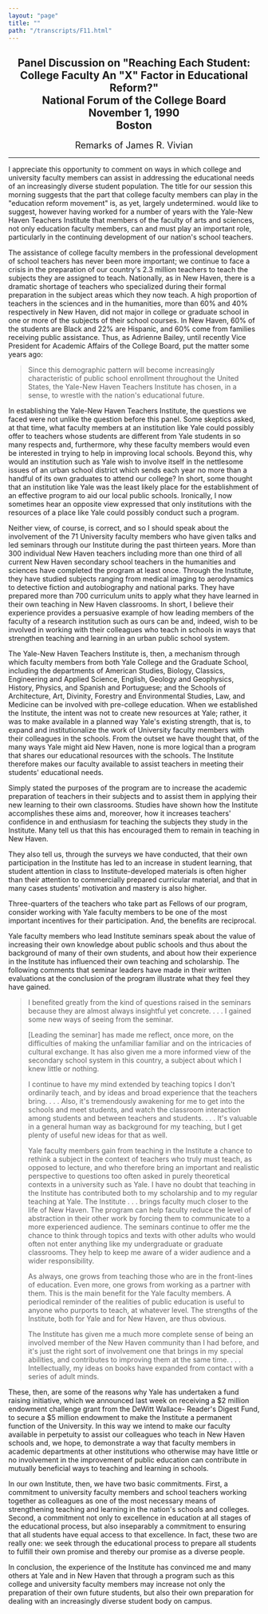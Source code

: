 ```yaml
---
layout: "page"
title: ""
path: "/transcripts/F11.html"
---
```

<main>
<center><h2>Panel Discussion on "Reaching Each Student: College Faculty An
"X" Factor in Educational Reform?"<br/>
National Forum of the College Board<br/>November 1, 1990<br/>Boston</h2>
<p>
<font size="+1">Remarks of James R. Vivian</font>
</p></center>
<hr/>
I appreciate this opportunity to comment on ways in which college and
university faculty members can assist in addressing the educational needs
of an increasingly diverse student population. The title for our session
this morning suggests that the part that college faculty members can play
in the "education reform movement" is, as yet, largely undetermined. would
like to suggest, however having worked for a number of years with the
Yale-New Haven Teachers Institute that members of the faculty of arts and
sciences, not only education faculty members, can and must play an
important role, particularly in the continuing development of our nation's
school teachers.
<p>
The assistance of college faculty members in the professional development
of school teachers has never been more important; we continue to face a
crisis in the preparation of our country's 2.3 million teachers to teach
the subjects they are assigned to teach.  Nationally, as in New Haven,
there is a dramatic shortage of teachers who specialized during their
formal preparation in the subject areas which they now teach. A high
proportion of teachers in the sciences and in the humanities, more than
60% and 40% respectively in New Haven, did not major in college or
graduate school in one or more of the subjects of their school courses.
In New Haven, 60% of the students are Black and 22% are Hispanic, and 60%
come from families receiving public assistance. Thus, as Adrienne Bailey,
until recently Vice President for Academic Affairs of the College Board,
put the matter some years ago:
</p><blockquote>Since this demographic pattern will become increasingly
characteristic
of public school enrollment throughout the United States, the Yale-New
Haven Teachers Institute has chosen, in a sense, to wrestle with the
nation's educational future.
</blockquote>In establishing the Yale-New Haven Teachers Institute, the
questions we
faced were not unlike the question before this panel. Some skeptics asked,
at that time, what faculty members at an institution like Yale could
possibly offer to teachers whose students are different from Yale students
in so many respects and, furthermore, why these faculty members would even
be interested in trying to help in improving local schools. Beyond this,
why would an institution such as Yale wish to involve itself in the
nettlesome issues of an urban school district which sends each year no
more than a handful of its own graduates to attend our college? In short,
some thought that an institution like Yale was the least likely place for
the establishment of an effective program to aid our local public schools.
Ironically, I now sometimes hear an opposite view expressed that only
institutions with the resources of a place like Yale could possibly
conduct such a program.
<p>Neither view, of course, is correct, and so I should speak about the
involvement of the 71 University faculty members who have given talks and
led seminars through our Institute during the past thirteen years. More
than 300 individual New Haven teachers including more than one third of
all current New Haven secondary school teachers in the humanities and
sciences have completed the program at least once. Through the Institute,
they have studied subjects ranging from medical imaging to aerodynamics to
detective fiction and autobiography and national parks. They have prepared
more than 700 curriculum units to apply what they have learned in their
own teaching in New Haven classrooms. In short, I believe their experience
provides a persuasive example of how leading members of the faculty of a
research institution such as ours can be and, indeed, wish to be involved
in working with their colleagues who teach in schools in ways that
strengthen teaching and learning in an urban public school system.
</p><p>The Yale-New Haven Teachers Institute is, then, a mechanism through
which faculty members from both Yale College and the Graduate School,
including the departments of American Studies, Biology, Classics,
Engineering and Applied Science, English, Geology and Geophysics, History,
Physics, and Spanish and Portuguese; and the Schools of Architecture, Art,
Divinity, Forestry and Environmental Studies, Law, and Medicine can be
involved with pre-college education. When we established the Institute,
the intent was not to create new resources at Yale; rather, it was to make
available in a planned way Yale's existing strength, that is, to expand
and institutionalize the work of University faculty members with their
colleagues in the schools. From the outset we have thought that, of the
many ways Yale might aid New Haven, none is more logical than a program
that shares our educational resources with the schools.  The Institute
therefore makes our faculty available to assist teachers in meeting their
students' educational needs.
</p><p>Simply stated the purposes of the program are to increase the academic
preparation of teachers in their subjects and to assist them in applying
their new learning to their own classrooms. Studies have shown how the
Institute accomplishes these aims and, moreover, how it increases
teachers' confidence in and enthusiasm for teaching the subjects they
study in the Institute. Many tell us that this has encouraged them to
remain in teaching in New Haven.
</p><p>They also tell us, through the surveys we have conducted, that their
own participation in the Institute has led to an increase in student
learning, that student attention in class to Institute-developed materials
is often higher than their attention to commercially prepared curricular
material, and that in many cases students' motivation and mastery is also
higher.
</p><p>Three-quarters of the teachers who take part as Fellows of our program,
consider working with Yale faculty members to be one of the most important
incentives for their participation. And, the benefits are reciprocal.
</p><p>Yale faculty members who lead Institute seminars speak about the value
of increasing their own knowledge about public schools and thus about the
background of many of their own students, and about how their experience
in the Institute has influenced their own teaching and scholarship. The
following comments that seminar leaders have made in their written
evaluations at the conclusion of the program illustrate what they feel
they have gained.
</p><blockquote>I benefited greatly from the kind of questions raised in the
seminars because they are almost always insightful yet concrete. . . . I
gained some new ways of seeing from the seminar.<p>
[Leading the seminar] has made me reflect, once more, on the difficulties
of making the unfamiliar familiar and on the intricacies of cultural
exchange. It has also given me a more informed view of the secondary
school system in this country, a subject about which I knew little or
nothing.
</p><p>I continue to have my mind extended by teaching topics I don't
ordinarily teach, and by ideas and broad experience that the teachers
bring. . . . Also, it's tremendously awakening for me to get into the
schools and meet students, and watch the classroom interaction among
students and between teachers and students. . . . It's valuable in a
general human way as background for my teaching, but I get plenty of
useful new ideas for that as well.
</p><p>Yale faculty members gain from teaching in the Institute a chance to
rethink a subject in the context of teachers who truly must teach, as
opposed to lecture, and who therefore bring an important and realistic
perspective to questions too often asked in purely theoretical contexts in
a university such as Yale. I have no doubt that teaching in the Institute
has contributed both to my scholarship and to my regular teaching at Yale.
The Institute . . . brings faculty much closer to the life of New Haven.
The program can help faculty reduce the level of abstraction in their
other work by forcing them to communicate to a more experienced audience.
The seminars continue to offer me the chance to think through topics and
texts with other adults who would often not enter anything like my
undergraduate or graduate classrooms. They help to keep me aware of a
wider audience and a wider responsibility.
</p><p>As always, one grows from teaching those who are in the front-lines of
education. Even more, one grows from working as a partner with them. This
is the main benefit for the Yale faculty members. A periodical reminder of
the realities of public education is useful to anyone who purports to
teach, at whatever level. The strengths of the Institute, both for Yale
and for New Haven, are thus obvious.
</p><p>The Institute has given me a much more complete sense of being an
involved member of the New Haven community than I had before, and it's
just the right sort of involvement one that brings in my special
abilities, and contributes to improving them at the same time. . . .
Intellectually, my ideas on books have expanded from contact with a series
of adult minds.</p></blockquote>
These, then, are some of the reasons why Yale has undertaken a fund
raising initiative, which we announced last week on receiving a $2 million
endowment challenge grant from the DeWitt Wallace- Reader's Digest Fund,
to secure a $5 million endowment to make the Institute a permanent
function of the University. In this way we intend to make our faculty
available in perpetuity to assist our colleagues who teach in New Haven
schools and, we hope, to demonstrate a way that faculty members in
academic departments at other institutions who otherwise may have little
or no involvement in the improvement of public education can contribute in
mutually beneficial ways to teaching and learning in schools.
<p>
In our own Institute, then, we have two basic commitments. First, a
commitment to university faculty members and school teachers working
together as colleagues as one of the most necessary means of strengthening
teaching and learning in the nation's schools and colleges. Second, a
commitment not only to excellence in education at all stages of the
educational process, but also inseparably a commitment to ensuring that
all students have equal access to that excellence. In fact, these two are
really one: we seek through the educational process to prepare all
students to fulfill their own promise and thereby our promise as a diverse
people.
</p><p>In conclusion, the experience of the Institute has convinced me and
many others at Yale and in New Haven that through a program such as this
college and university faculty members may increase not only the
preparation of their own future students, but also their own preparation
for dealing with an increasingly diverse student body on campus.
</p>
</main>